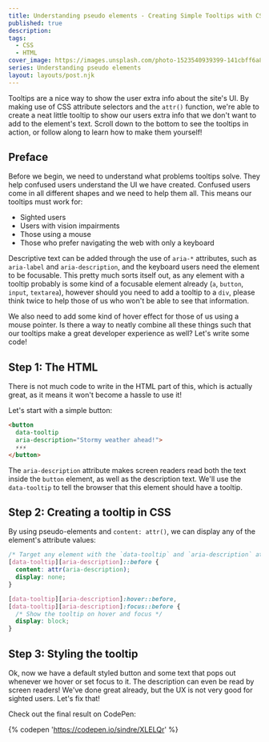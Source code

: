 ```yaml
---
title: Understanding pseudo elements - Creating Simple Tooltips with CSS and HTML
published: true
description: 
tags: 
  - CSS
  - HTML
cover_image: https://images.unsplash.com/photo-1523540939399-141cbff6a8d7?ixlib=rb-1.2.1&ixid=eyJhcHBfaWQiOjEyMDd9&auto=format&fit=crop&w=1950&q=80
series: Understanding pseudo elements
layout: layouts/post.njk
---
```



Tooltips are a nice way to show the user extra info about the site's UI. By making use of CSS attribute selectors and the `attr()` function, we're able to create a neat little tooltip to show our users extra info that we don't want to add to the element's text. Scroll down to the bottom to see the tooltips in action, or follow along to learn how to make them yourself!

## Preface

Before we begin, we need to understand what problems tooltips solve. They help confused users understand the UI we have created. Confused users come in all different shapes and we need to help them all. This means our tooltips must work for:

- Sighted users
- Users with vision impairments
- Those using a mouse
- Those who prefer navigating the web with only a keyboard

Descriptive text can be added through the use of `aria-*` attributes, such as `aria-label` and `aria-description`, and the keyboard users need the element to be focusable. This pretty much sorts itself out, as any element with a tooltip probably is some kind of a focusable element already (`a`, `button`, `input`, `textarea`), however should you need to add a tooltip to a `div`, please think twice to help those of us who won't be able to see that information. 

We also need to add some kind of hover effect for those of us using a mouse pointer. Is there a way to neatly combine all these things such that our tooltips make a great developer experience as well? Let's write some code!

## Step 1: The HTML

There is not much code to write in the HTML part of this, which is actually great, as it means it won't become a hassle to use it!

Let's start with a simple button:

```html
<button
  data-tooltip
  aria-description="Stormy weather ahead!">
  ⚡⚡⚡
</button>
```

The `aria-description` attribute makes screen readers read both the text inside the `button` element, as well as the description text. We'll use the `data-tooltip` to tell the browser that this element should have a tooltip. 

## Step 2: Creating a tooltip in CSS

By using pseudo-elements and `content: attr()`, we can display any of the element's attribute values:

```css
/* Target any element with the `data-tooltip` and `aria-description` attributes */
[data-tooltip][aria-description]::before {
  content: attr(aria-description);
  display: none;
}

[data-tooltip][aria-description]:hover::before,
[data-tooltip][aria-description]:focus::before {
  /* Show the tooltip on hover and focus */
  display: block;
}
```

## Step 3: Styling the tooltip

Ok, now we have a default styled button and some text that pops out whenever we hover or set focus to it. The description can even be read by screen readers! We've done great already, but the UX is not very good for sighted users. Let's fix that!

Check out the final result on CodePen:

{% codepen 'https://codepen.io/sindre/XLELQr' %}
